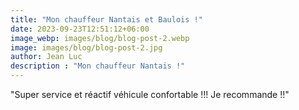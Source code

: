 ```yaml
---
title: "Mon chauffeur Nantais et Baulois !"
date: 2023-09-23T12:51:12+06:00
image_webp: images/blog/blog-post-2.webp
image: images/blog/blog-post-2.jpg
author: Jean Luc
description : "Mon chauffeur Nantais !"
---
```


"Super service et réactif véhicule confortable !!! Je recommande !!"
